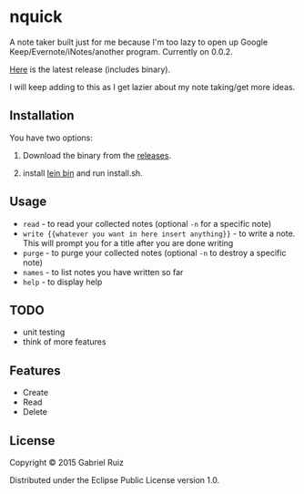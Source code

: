 # nquick

A note taker built just for me because I'm too lazy to open up Google Keep/Evernote/iNotes/another program. Currently on 0.0.2.

[Here](https://github.com/gruiz17/nquick/releases) is the latest release (includes binary).

I will keep adding to this as I get lazier about my note taking/get more ideas.

## Installation
You have two options:

1) Download the binary from the [releases](https://github.com/gruiz17/nquick/releases).

2) install [lein bin](https://github.com/Raynes/lein-bin) and run install.sh.

## Usage

* `read` - to read your collected notes (optional `-n` for a specific note)
* `write {{whatever you want in here insert anything}}` - to write a note. This will prompt you for a title after you are done writing
* `purge` - to purge your collected notes (optional `-n` to destroy a specific note)
* `names` - to list notes you have written so far
* `help` - to display help

## TODO

* unit testing
* think of more features

## Features

* Create
* Read
* Delete

## License

Copyright © 2015 Gabriel Ruiz

Distributed under the Eclipse Public License version 1.0.
